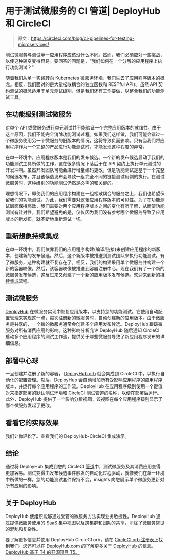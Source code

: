 # 用于测试微服务的 CI 管道| DeployHub 和 CircleCI

> 原文：<https://circleci.com/blog/ci-pipelines-for-testing-microservices/>

测试微服务与测试单一应用程序应该没什么不同。然而，我们必须应对一些挑战，以使这种转变变得容易。要回答的问题是，“我们如何在一个分解的应用程序上执行功能测试？”

随着我们从单一实践转向 Kubernetes 微服务环境，我们失去了应用程序版本的概念。相反，我们面对的是大量松散耦合的独立函数和 RESTful APIs。虽然 API 契约测试的概念适用于单元测试级别，但是我们还有工作要做，以整合我们的功能测试工具。

## 在功能级别测试微服务

对单个 API 或微服务进行单元测试并不能验证一个完整应用版本的就绪性。由于这个原因，我们不能完全消除功能测试过程。如果我们这样做，我们可能会错过一个微服务使用另一个微服务的旧版本的情况，这将导致负面影响。只有当我们将应用程序作为一个完整的产品进行功能测试时，才能发现这种程度的异常。

在单一环境中，应用程序版本是我们的发布候选。一个新的发布候选启动了我们的功能测试工具所做的工作，这在很多情况下落后于在 API 契约上执行单元测试的开发冲刺。虽然开发团队可能会进行增量编码更改，但是功能测试是基于一个完整的候选发布，并且该候选发布会导致一组完全不同的链接测试用例的执行。在测试微服务时，这种级别的功能测试仍然是必需的和关键的。

理想情况下，即使我们的应用程序构建在一组松散耦合的服务之上，我们也希望保留我们的功能测试。为此，我们需要对逻辑应用程序版本的可见性。为了在功能测试层面保持高效，我们需要对两个应用程序版本之间的变化有所了解，从而使功能测试有针对性。我们希望避免的是，仅仅因为我们没有参考哪个微服务导致了应用版本的新发布，就不断地重新测试一切。

## 重新想象持续集成

在单一环境中，我们依靠我们的应用程序构建(编译/链接)来创建应用程序的新版本，创建新的发布候选。然后，这个新版本被推送到测试团队来执行功能测试。有了微服务，这种构建就不复存在了。相反，我们的构建采用单个微服务并构建一个新的容器映像。然后，该容器映像被推送到容器注册中心。现在我们有了一个新的微服务发布候选，这反过来又创建了一个新的应用版本发布候选。欢迎来到新的[持续集成](https://circleci.com/continuous-integration/)流程。

## 测试微服务

[DeployHub](https://www.deployhub.com/) 在微服务实现中恢复应用版本，以支持您的功能测试。它使用自动配置管理来实现这一点，每次注册新的微服务时，自动创建新的应用版本。由于微服务是共享的，一个新的微服务通常会创建多个应用发布候选。DeployHub 跟踪微服务对所有消费应用的影响。这种影响分析允许 DeployHub 随后通知 CircleCI 启动多个应用程序的测试工作流，提供关于哪些微服务导致了新应用程序发布的详细信息。

## 部署中心球

一旦创建并注册了新的容器， [DeployHub orb](https://circleci.com/developer/orbs/orb/deployhub/deployhub-orb) 就会集成到 CircleCI 中，以执行自动化的配置管理。然后，DeployHub 会自动增加所有受影响应用程序的应用程序版本，并运行每个应用程序的工作流。DeployHub 在应用程序级别使用一个键值对来指定部署的默认测试环境和 CircleCI 测试管道的名称，以便在部署后运行。此外，DeployHub 提供了一个影响分析视图，该视图在每个应用程序级别显示了哪个微服务发起了更改。

## 看看它的实际效果

我们让你轻松了。查看我们的 DeployHub-CircleCI 集成演示。

## 结论

通过将 DeployHub 集成到您的 CircleCI [管道](https://circleci.com/blog/what-is-a-ci-cd-pipeline/)中，测试微服务及其消费应用变得更加容易。测试变得由发布候选事件触发的自动化过程驱动，就像我们在单一环境中所做的一样。您的功能测试套件保持不变，insights 向您展示单个微服务更新对所有应用的影响。

## 关于 DeployHub

DeployHub 使组织能够通过受管的微服务方法实现业务敏捷性。DeployHub 通过提供微服务使用的 SaaS 集中视图以及跨集群和团队的共享，消除了微服务常见的混乱和复杂性。

要了解更多信息并使用 DeployHub CircleCI orb，请在 [CircleCI orb 注册表](https://circleci.com/developer/orbs/orb/deployhub/deployhub-orb/)上找到我们。您还可以在 DeployHub.com 的[了解更多关于 DeployHub 的信息。DeployHub 基于 T4 的开源项目 T5。](http://www.deployhub.com)